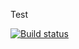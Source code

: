 Test

[![Build status](https://ci.appveyor.com/api/projects/status/8jmfhg8pe3vq2i3b?svg=true)](https://ci.appveyor.com/project/ivangol739/ajs6-1)
